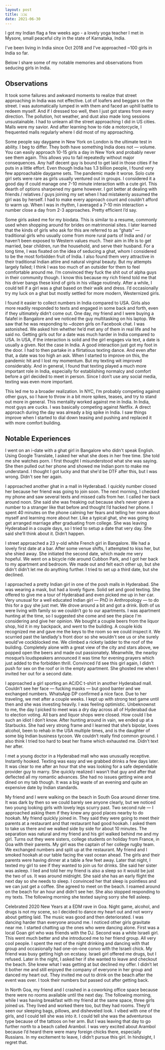 ```yaml
---
layout: post
title: 🇮🇳
date: 2021-06-30
---
```


I got my Indian flag a few weeks ago - a lovely yoga teacher I met in Mysore, small peaceful city in the state of Karnataka, India.

I've been living in India since Oct 2018 and I've approached ~100 girls in India so far.

Below I share some of my notable memories and observations from seducing girls in India.

## Observations
It took some failures and awkward moments to realize that street approaching in India was not effective. Lot of loafers and beggars on the street. I was automatically lumped in with them and faced an uphill battle to redeem myself. And if I dressed too well, then I just got stares from every direction. The pollution, hot weather, and dust also made long sessions unsustainable. I had to unlearn all the street approaching I did in US cities. Malls were my savior. And after learning how to ride a motorcycle, I frequented malls regularly where I did most of my approaching. 

Some people say daygame in New York on London is the ultimate test in ability. I beg to differ. They both have something India does not — volume. You can easily approach 10-15 girls a day in New York and probably never see them again. This allows you to fail repeatedly without major consequences. Any half decent guy is bound to get laid in those cities if he puts in a little effort. Even though India has 1.3 billion people, I found very few approachable daygame sets. The pandemic made it worse. Solo cute girl sets were rare as girls usually ventured out in groups. I considered it a good day if could manage one 7-10 minute interaction with a cute girl. This dearth of options sharpened my game however. I got better at dealing with friends / relatives / guys joining my set when I had mistakenly assumed the girl was by herself. I had to make every approach count and couldn’t afford to warm up. When I was in rhythm, I averaged a 7-10  min interaction + number close a day from 2-3 approaches. Pretty efficient I’d say.

Some girls asked me for my biodata. This is similar to a resume, commonly used when shopping around for brides on matrimonial sites. I later learned that the kinds of girls who ask for this are referred to as “ghats” — traditional girls who usually come from more rural parts of India and / or haven’t been exposed to Western values much. Their aim in life is to get married, bear children, run the household, and serve their husband. For a long time, I was fixated on the idea of seducing a ghat, whom I considered to be the most forbidden fruit of India. I also found them very attractive in their traditional Indian attire and natural virginal beauty. But my attempts largely failed; I think I was too much of an outsider for them to feel comfortable around me. I’m convinced they fuck the shit out of alpha guys in their community though. I know this because my rich friend told me that his driver bangs these kind of girls in his village routinely. After a while, I could tell if a girl was a ghat based on their walk and dress. I’d occasionally try my luck on a ghat but mostly settled for more modern, Westernized girls. 

I found it easier to collect numbers in India compared to USA. Girls also more readily responded to texts and engaged in some back and forth, even if they ultimately didn’t come out. One day, my friend and I were buying a falafel in Bangalore and we noticed the guy multitasking on his laptop. We saw that he was responding to ~dozen girls on Facebook chat. I was astonished. We asked him whether he’d met any of them in real life and he said no. Getting girls out for a date was much harder in India compared to USA. In USA, if the interaction is solid and the girl engages via text, a date is usually a given. Not the case in India. A good interaction just got my foot in the door. I had to then partake in a flirtatious texting dance. And even after that, a date was too high an ask. When I started to improve on this, the pandemic hit and I lost my momentum. But my texting wit improved considerably. And in general, I found that texting played a much more important role in India, especially for establishing normalcy and comfort before a girl decided to meet in person. Since I don’t use any social media, texting was even more important. 

This led me to a broader realization. In NYC, I’m probably competing against other guys, so I have to throw in a bit more spikes, teases, and try to stand out more in general. This mentality worked against me in India. In India, most guys are cucks. I was basically competing against Netflix. A direct approach during the day was already a big spike in India. I saw things improve when I started to dial down teasing and pushing and replaced it with more comfort building. 

## Notable Experiences
I went on an i-date with a ghat girl in Bangalore who didn't speak English. Using Google Translate, I asked her what she does in her free time. She told me she watches porn. I first thought I misunderstood what she was saying. She then pulled out her phone and showed me Indian porn to make me understand. I thought I got lucky and that she'd be DTF after this, but I was wrong. Didn't see her again.

I approached another ghat in a mall in Hyderabad. I quickly number closed her because her friend was going to join soon. The next morning, I checked my phone and saw several texts and missed calls from her. I called her back around noon. She said she was freaking out because she’s never given a number to a stranger like that before and thought I’d hacked her phone. I spent 40 minutes on the phone calming her fears and telling her more about myself and learning more about her. Like a typical ghat, she was going to get arranged marriage after graduating from college. She was leaving Hyderabad in a couple days, so I tried to setup a date that very day. She said she’ll think about it. Didn’t happen.

I street approached a 23 y-old white French girl in Bangalore. We had a lovely first date at a bar. After some venue shifts, I attempted to kiss her, but she shied away. She initiated the second date, which made me very hopeful. We went on a bicycle ride around Cubbon Park, and I got her back to my apartment and bedroom. We made out and felt each other up, but she didn't didn’t let me do anything further. I tried to set up a third date, but she declined.

I approached a pretty Indian girl in one of the posh malls in Hyderabad. She was wearing a mask, but had a lovely figure. Solid set and good texting. She offered to give me a tour of Hyderabad and even picked me up in her car. Very unusual for a well educated Indian girl — PhD in Anthropology — to do this for a guy she just met. We drove around a bit and got a drink. Both of us were living with family so we couldn’t go to our apartments. I was apartment hunting at the time, so I suggested she come and see the place I'm considering and give her opinion. We bought a couple beers from the liquor shop, hid it in my backpack, and went to the building. A couple kids recognized me and gave me the keys to the room so we could inspect it. We scurried past the landlady's front door so she wouldn't see us or she surely would’ve cockblocked me. We climbed a rickety ladder to the roof of the building. Completely alone with a great view of the city and stars above, we popped open the beers and made out passionately. Meanwhile, the nearby mosque’s loudspeakers announced it was time for evening prayers which just added to the forbidden thrill. Convinced I’d see this girl again, I didn’t push for sex on the roof or in the empty apartment. She ghosted me when I invited her out for a second date.

I approached a girl sporting an AC/DC t-shirt in another Hyderabad mall. Couldn’t see her face — fucking masks — but good banter and we exchanged numbers. WhatsApp DP confirmed a nice face. Due to her traveling, we met after a couple weeks. I kept up with strong text game until then and she was investing heavily. I was feeling optimistic. Unbeknownst to me, the day I picked to meet was a dry day across all of Hyderabad due to election voting. All bars and liquor shops were closed. How could I be such an idiot I don’t know. After hunting around in vain, we ended up at a Starbucks. She had very strong frame and I learned that she’s bipolar, loves alcohol, been to rehab in the USA multiple times, and is the daughter of some big Indian business tycoon. We couldn’t really find common ground. I also think I tried too hard to beat her frame which exhausted me. Didn’t text her after.

I met a young doctor in a Hyderabad mall who was unusually receptive. Instantly hooked. Texting was easy and we grabbed drinks a few days later. It was clear to me after an hour that she was looking for a safe dependable provider guy to marry. She quickly realized I wasn’t that guy and after that deflected all my romantic advances. She had no issues getting wine and dined on my tab though. It was a big waste of an evening and quite an expensive date by Indian standards.

My friend and I were walking on the beach in South Goa around dinner time. It was dark by then so we could barely see anyone clearly, but we noticed two young looking girls with lovely legs scurry past. Two second rule — I approached asking them if they knew any good places nearby to do hookah. My friend quickly joined in. They said they were going to meet their parents at a restaurant and that restaurant had good hookah. I asked them to take us there and we walked side by side for about 10 minutes. The separation was natural and my friend and his girl walked behind me and my girl. Turns out they were sisters, college students on holiday from France, in Goa with their parents. My girl was the captain of her college rugby team. We exchanged numbers and split up at the restaurant. My friend and I smoked hookah at our table facing the vast ocean ahead. The girls and their parents were having dinner at a table a few feet away. Later that night, I texted my girl to see if they wanted to join us for drinks. She said her sister was asleep. I lied and told her my friend is also a sleep so it would be just the two of us. It was around midnight. She said she has an early flight the next day so she needs to sleep. I convinced her that sleep is pointless and we can just get a coffee. She agreed to meet on the beach. I roamed around on the beach for an hour and didn’t see her. She also stopped responding to my texts. The following morning she texted saying sorry she fell asleep.

Celebrated 2020 New Years at a EDM rave in Goa. Night game, alcohol, and drugs is not my scene, so I decided to dance my heart out and not worry about getting laid. The music was good and then deteriorated. I was dancing harder than everyone around me. I noticed other girls gravitate near me. I started chatting up the ones who were dancing alone. First was a local Goan girl who was friends with the DJ. Second was a white Israeli girl. This went much better and she introduced me to her friend group. All very cool people. I spent the rest of the night drinking and dancing with that group and occasionally had one-on-one convo with the Israeli chick. My friend was busy getting high on ecstasy. Israeli girl offered me drugs, but I refused. Later in the night, I asked her if she wanted to leave and checkout the beach. She knew what I was getting at but declined my offer. I didn’t let it bother me and still enjoyed the company of everyone in her group and danced my heart out. They invited me out to drink on the beach after the event was over. I took their numbers but passed out after getting back. 

In North Goa, my friend and I crashed in a coworking office space because there were no rooms available until the next day. The following morning, while I was having breakfast with my friend at the same space, three girls joined us. They lived and worked there too, but they had rooms. They’d seen our sleeping bags, pillows, and disheveled look. I vibed with one of the girls, and I could tell she was into it. I could tell she was the adventurous type because of the tattoos on her arm. But I was leaving that day to go further north to a beach called Arambol. I was very excited about Arambol because I’d heard there were many foreign chicks there, especially Russians. In my excitement to leave, I didn’t pursue this girl. In hindsight, I regret that.
